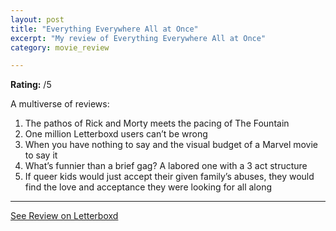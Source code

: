 ```yaml
---
layout: post
title: "Everything Everywhere All at Once"
excerpt: "My review of Everything Everywhere All at Once"
category: movie_review

---
```


**Rating:** /5

A multiverse of reviews:
1. The pathos of Rick and Morty meets the pacing of The Fountain
2. One million Letterboxd users can’t be wrong
3. When you have nothing to say and the visual budget of a Marvel movie to say it
4. What’s funnier than a brief gag? A labored one with a 3 act structure
5. If queer kids would just accept their given family’s abuses, they would find the love and acceptance they were looking for all along

<hr>

[See Review on Letterboxd](https://boxd.it/2OfY5h)
